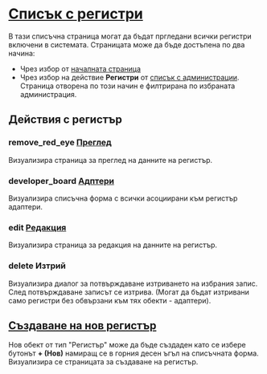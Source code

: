 # [Списък с регистри](admin/primary/administrations/-/registries)
В тази списъчна страница могат да бъдат пргледани всички регистри включени в системата. Страницата може да бъде достъпена по два начина:
* Чрез избор от [началната страница](admin/help/HomePage.md)
* Чрез избор на действие **Регистри** от [списък с администрации](admin/help/AdministrationsGrid.md). Страница отворена по този начин е филтрирана по избраната администрация.

## Действия с регистър
### <span class="material-icons pr-2">remove_red_eye</span> [Преглед](admin/help/RegisterView.md)
Визуализира страница за преглед на данните на регистър.
### <span class="material-icons pr-2">developer_board</span> [Адптери](admin/help/AdaptersGrid.md)
Визуализира списъчна форма с всички асоциирани към регистър адаптери.
### <span class="material-icons pr-2">edit</span> [Редакция](admin/help/RegisterEdit.md)
Визуализира страница за редакция на данните на регистър.
### <span class="material-icons pr-2">delete</span> Изтрий
Визуализира диалог за потвърждаване изтриването на избрания запис. След потвърждаване записът се изтрива. (Могат да бъдат изтривани само регистри без обвързани към тях обекти - адаптери).

## [Създаване на нов регистър](admin/help/RegisterNew.md)
Нов обект от тип "Регистър" може да бъде създаден като се избере бутонът **+ (Нов)** намиращ се в горния десен ъгъл на списъчната форма. Визуализира се страницата за създаване на регистър.

